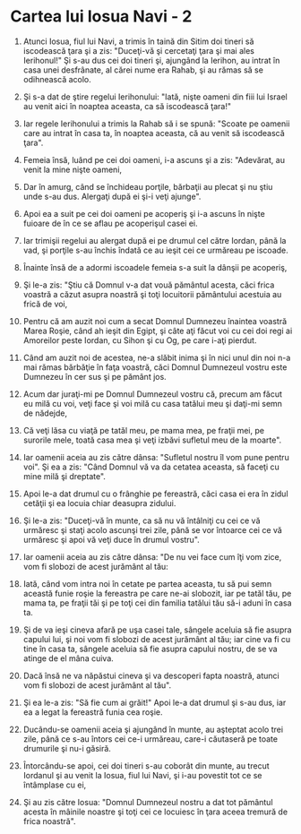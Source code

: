 # Cartea lui Iosua Navi - 2

1. Atunci Iosua, fiul lui Navi, a trimis în taină din Sitim doi tineri să iscodească ţara şi a zis: "Duceţi-vă şi cercetaţi ţara şi mai ales Ierihonul!" Şi s-au dus cei doi tineri şi, ajungând la Ierihon, au intrat în casa unei desfrânate, al cărei nume era Rahab, şi au rămas să se odihnească acolo. 

2. Şi s-a dat de ştire regelui Ierihonului: "Iată, nişte oameni din fiii lui Israel au venit aici în noaptea aceasta, ca să iscodească ţara!" 

3. Iar regele Ierihonului a trimis la Rahab să i se spună: "Scoate pe oamenii care au intrat în casa ta, în noaptea aceasta, că au venit să iscodească ţara". 

4. Femeia însă, luând pe cei doi oameni, i-a ascuns şi a zis: "Adevărat, au venit la mine nişte oameni, 

5. Dar în amurg, când se închideau porţile, bărbaţii au plecat şi nu ştiu unde s-au dus. Alergaţi după ei şi-i veţi ajunge". 

6. Apoi ea a suit pe cei doi oameni pe acoperiş şi i-a ascuns în nişte fuioare de în ce se aflau pe acoperişul casei ei. 

7. Iar trimişii regelui au alergat după ei pe drumul cel către Iordan, până la vad, şi porţile s-au închis îndată ce au ieşit cei ce urmăreau pe iscoade. 

8. Înainte însă de a adormi iscoadele femeia s-a suit la dânşii pe acoperiş, 

9. Şi le-a zis: "Ştiu că Domnul v-a dat vouă pământul acesta, căci frica voastră a căzut asupra noastră şi toţi locuitorii pământului acestuia au frică de voi, 

10. Pentru că am auzit noi cum a secat Domnul Dumnezeu înaintea voastră Marea Roşie, când ah ieşit din Egipt, şi câte aţi făcut voi cu cei doi regi ai Amoreilor peste Iordan, cu Sihon şi cu Og, pe care i-aţi pierdut. 

11. Când am auzit noi de acestea, ne-a slăbit inima şi în nici unul din noi n-a mai rămas bărbăţie în faţa voastră, căci Domnul Dumnezeul vostru este Dumnezeu în cer sus şi pe pământ jos. 

12. Acum dar juraţi-mi pe Domnul Dumnezeul vostru că, precum am făcut eu milă cu voi, veţi face şi voi milă cu casa tatălui meu şi daţi-mi semn de nădejde, 

13. Că veţi lăsa cu viaţă pe tatăl meu, pe mama mea, pe fraţii mei, pe surorile mele, toată casa mea şi veţi izbăvi sufletul meu de la moarte". 

14. Iar oamenii aceia au zis către dânsa: "Sufletul nostru îl vom pune pentru voi". Şi ea a zis: "Când Domnul vă va da cetatea aceasta, să faceţi cu mine milă şi dreptate". 

15. Apoi le-a dat drumul cu o frânghie pe fereastră, căci casa ei era în zidul cetăţii şi ea locuia chiar deasupra zidului. 

16. Şi le-a zis: "Duceţi-vă în munte, ca să nu vă întâlniţi cu cei ce vă urmăresc şi staţi acolo ascunşi trei zile, până se vor întoarce cei ce vă urmăresc şi apoi vă veţi duce în drumul vostru". 

17. Iar oamenii aceia au zis către dânsa: "De nu vei face cum îţi vom zice, vom fi slobozi de acest jurământ al tău: 

18. Iată, când vom intra noi în cetate pe partea aceasta, tu să pui semn această funie roşie la fereastra pe care ne-ai slobozit, iar pe tatăl tău, pe mama ta, pe fraţii tăi şi pe toţi cei din familia tatălui tău să-i aduni în casa ta. 

19. Şi de va ieşi cineva afară pe uşa casei tale, sângele aceluia să fie asupra capului lui, şi noi vom fi slobozi de acest jurământ al tău; iar cine va fi cu tine în casa ta, sângele aceluia să fie asupra capului nostru, de se va atinge de el mâna cuiva. 

20. Dacă însă ne va năpăstui cineva şi va descoperi fapta noastră, atunci vom fi slobozi de acest jurământ al tău". 

21. Şi ea le-a zis: "Să fie cum ai grăit!" Apoi le-a dat drumul şi s-au dus, iar ea a legat la fereastră funia cea roşie. 

22. Ducându-se oamenii aceia şi ajungând în munte, au aşteptat acolo trei zile, până ce s-au întors cei ce-i urmăreau, care-i căutaseră pe toate drumurile şi nu-i găsiră. 

23. Întorcându-se apoi, cei doi tineri s-au coborât din munte, au trecut Iordanul şi au venit la Iosua, fiul lui Navi, şi i-au povestit tot ce se întâmplase cu ei, 

24. Şi au zis către Iosua: "Domnul Dumnezeul nostru a dat tot pământul acesta în mâinile noastre şi toţi cei ce locuiesc în ţara aceea tremură de frica noastră". 

